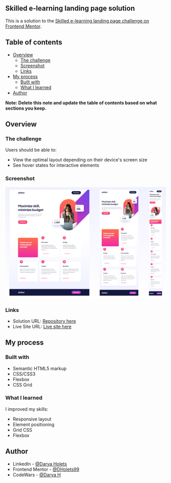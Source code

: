 ## Skilled e-learning landing page solution

This is a solution to the [Skilled e-learning landing page challenge on Frontend Mentor](https://www.frontendmentor.io/challenges/skilled-elearning-landing-page-S1ObDrZ8q).

## Table of contents

- [Overview](#overview)
  - [The challenge](#the-challenge)
  - [Screenshot](#screenshot)
  - [Links](#links)
- [My process](#my-process)
  - [Built with](#built-with)
  - [What I learned](#what-i-learned)
- [Author](#author)

**Note: Delete this note and update the table of contents based on what sections you keep.**

## Overview

### The challenge

Users should be able to:

- View the optimal layout depending on their device's screen size
- See hover states for interactive elements

### Screenshot

![](./Group_1.png)

### Links

- Solution URL: [Repository here](https://github.com/DHolets99/skilled-landing-page)
- Live Site URL: [Live site here](https://dholets99.github.io/skilled-landing-page/)

## My process

### Built with

- Semantic HTML5 markup
- CSS/CSS3
- Flexbox
- CSS Grid

### What I learned

I improved my skills:
 - Responsive layout
 - Element positioning
 - Grid CSS
 - Flexbox

## Author

- LinkedIn - [@Darya Holets](https://www.linkedin.com/in/dholets99/)
- Frontend Mentor - [@DHolets99](https://www.frontendmentor.io/profile/DHolets99)
- CodeWars - [@Darya H](https://www.codewars.com/users/Darya%20H)

